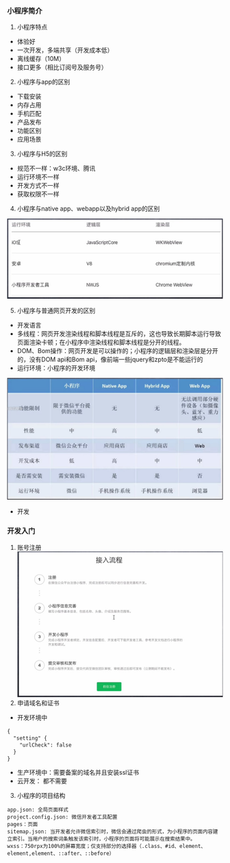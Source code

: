 ### 小程序简介
1. 小程序特点
* 体验好
* 一次开发，多端共享（开发成本低）
* 离线缓存（10M）
* 接口更多（相比订阅号及服务号）
2. 小程序与app的区别
* 下载安装
* 内存占用
* 手机匹配
* 产品发布
* 功能区别
* 应用场景
3. 小程序与H5的区别
* 规范不一样：w3c环境、腾讯
* 运行环境不一样
* 开发方式不一样
* 获取权限不一样
4. 小程序与native app、webapp以及hybrid app的区别

![图片](https://github.com/dxl-enter/dxl-study/blob/master/%E3%80%90%E5%BE%AE%E4%BF%A1%E5%B0%8F%E7%A8%8B%E5%BA%8F%E3%80%91/%E5%BC%80%E5%8F%91%E8%B5%B7%E6%AD%A5/Dingtalk_20210106105519.jpg?raw=true)

5. 小程序与普通网页开发的区别
* 开发语言
* 多线程：网页开发渲染线程和脚本线程是互斥的，这也导致长期脚本运行导致页面渲染卡顿；在小程序中渲染线程和脚本线程是分开的线程。
* DOM、Bom操作：网页开发是可以操作的；小程序的逻辑层和渲染层是分开的，没有DOM api和Bom api，像前端一些jquery和zpto是不能运行的
* 运行环境：小程序的开发环境

![图片](https://github.com/dxl-enter/dxl-study/blob/master/%E3%80%90%E5%BE%AE%E4%BF%A1%E5%B0%8F%E7%A8%8B%E5%BA%8F%E3%80%91/%E5%BC%80%E5%8F%91%E8%B5%B7%E6%AD%A5/Dingtalk_20210106103611.jpg?raw=true)

* 开发
### 开发入门
1. 账号注册
![图片](https://github.com/dxl-enter/dxl-study/blob/master/%E3%80%90%E5%BE%AE%E4%BF%A1%E5%B0%8F%E7%A8%8B%E5%BA%8F%E3%80%91/%E5%BC%80%E5%8F%91%E8%B5%B7%E6%AD%A5/Dingtalk_20210106110155.jpg?raw=true)
2. 申请域名和证书
* 开发环境中

```
{
  "setting" {
    "urlCheck": false
  }
}
```

* 生产环境中：需要备案的域名并且安装ssl证书
* 云开发： 都不需要
3. 小程序的项目结构

```
app.json: 全局页面样式
project.config.json: 微信开发者工具配置
pages：页面
sitemap.json: 当开发者允许微信索引时，微信会通过爬虫的形式，为小程序的页面内容建立索引。当用户的搜索词条触发该索引时，小程序的页面将可能展示在搜索结果中。 
wxss：750rpx为100%的屏幕宽度；仅支持部分的选择器（.class、#id、element、element,element、::after、::before）
```
